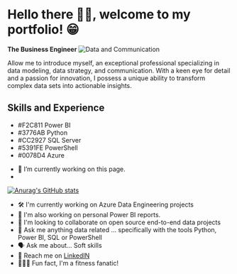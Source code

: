 # Hello there 👋🏿, welcome to my portfolio! 😁
**The Business Engineer**
![Data and Communication]([https://external-content.duckduckgo.com/iu/?u=https%3A%2F%2Fmedia.giphy.com%2Fmedia%2Fi4jKn7itdV2Tvjzj6Y%2Fgiphy.gif&f=1&nofb=1&ipt=102267219feac2a43b62e44f50afd62b8f472b2010e46fb7580d23128bfe42f2&ipo=images](https://external-content.duckduckgo.com/iu/?u=https%3A%2F%2Fwww.commercient.com%2Fwp-content%2Fuploads%2F2019%2F12%2FdeepLearning.gif&f=1&nofb=1&ipt=58d21fe3d28118fe34028e2403e856c840e211d9cd4a5b74e7412ffccb8608ec&ipo=images))

Allow me to introduce myself, an exceptional professional specializing in data modeling, data strategy, and communication. With a keen eye for detail and a passion for innovation, I possess a unique ability to transform complex data sets into actionable insights. 

## Skills and Experience
* #F2C811 Power BI 
* #3776AB Python
* #CC2927 SQL Server
* #5391FE PowerShell
* #0078D4 Azure

- 🔭 I’m currently working on this page. 
- 
[![Anurag's GitHub stats](https://github-readme-stats.vercel.app/api?username=conatusforever)](https://github.com/anuraghazra/github-readme-stats)


- 🛠️ I'm currently working on Azure Data Engineering projects
- 👀 I'm also working on personal Power BI reports.
- 🌱 I'm looking to collaborate on open source end-to-end data projects
- 📨 Ask me anything data related ... specifically with the tools Python, Power BI, SQL or PowerShell
- 🗣️ Ask me about... Soft skills
- 📲 Reach me on [LinkedIN](https://www.linkedin.com/in/hakeemlawrence/)
- 🏋🏿‍♂️ Fun fact, I'm a fitness fanatic!

<!---
ConatusForever/ConatusForever is a ✨ special ✨ repository because its `README.md` (this file) appears on your GitHub profile.
You can click the Preview link to take a look at your changes.
--->

